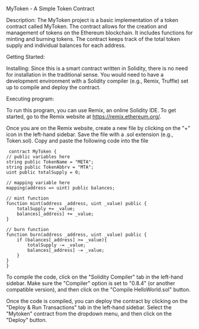 MyToken - A Simple Token Contract

Description:
The MyToken project is a basic implementation of a token contract called MyToken. The contract allows for the creation and management of tokens on the Ethereum blockchain. It includes functions for minting and burning tokens. The contract keeps track of the total token supply and individual balances for each address.

Getting Started:

Installing:
Since this is a smart contract written in Solidity, there is no need for installation in the traditional sense. You would need to have a development environment with a Solidity compiler (e.g., Remix, Truffle) set up to compile and deploy the contract.

Executing program:

To run this program, you can use Remix, an online Solidity IDE. To get started, go to the Remix website at https://remix.ethereum.org/.

Once you are on the Remix website, create a new file by clicking on the "+" icon in the left-hand sidebar. Save the file with a .sol extension (e.g., Token.sol). Copy and paste the following code into the file

     contract MyToken {
    // public variables here
    string public TokenName = "META";
    string public TokenAbbrv = "MTA";
    uint public totalSupply = 0;
    
    // mapping variable here
    mapping(address => uint) public balances;

    // mint function
    function mint(address _address, uint _value) public {
        totalSupply += _value;
        balances[_address] += _value;
    }
    
    // burn function
    function burn(address _address, uint _value) public {
        if (balances[_address] >= _value){
            totalSupply -= _value;
            balances[_address] -= _value;
        }
    }
    }

To compile the code, click on the "Solidity Compiler" tab in the left-hand sidebar. Make sure the "Compiler" option is set to "0.8.4" (or another compatible version), and then click on the "Compile HelloWorld.sol" button.

Once the code is compiled, you can deploy the contract by clicking on the "Deploy & Run Transactions" tab in the left-hand sidebar. Select the "Mytoken" contract from the dropdown menu, and then click on the "Deploy" button.



